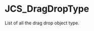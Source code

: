 <!--
   - $File: JCS_DragDropType.html $
   - $Date: 2018-10-01 20:19:34 $
   - $Revision: $
   - $Creator: Jen-Chieh Shen $
   - $Notice: See LICENSE.txt for modification and distribution information
   -                   Copyright © 2018 by Shen, Jen-Chieh $
-->


<div id="content-header">
  <h1>JCS_DragDropType</h1>
</div>

<p>
  List of all the drag drop object type.
</p>
